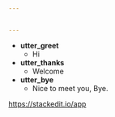 ```yaml
---


---
```


<ul>
<li><strong>utter_greet</strong>
<ul>
<li>Hi</li>
</ul>
</li>
<li><strong>utter_thanks</strong>
<ul>
<li>Welcome</li>
</ul>
</li>
<li><strong>utter_bye</strong>
<ul>
<li>Nice to meet you, Bye.</li>
</ul>
</li>
</ul>
<p><a href="https://stackedit.io/app">https://stackedit.io/app</a></p>

